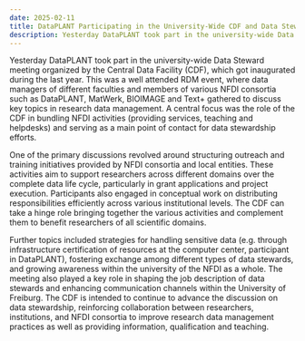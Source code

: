 ```yaml
---
date: 2025-02-11
title: DataPLANT Participating in the University-Wide CDF and Data Steward Meeting
description: Yesterday DataPLANT took part in the university-wide Data Steward meeting organized by the Central Data Facility (CDF), which got inaugurated during the last year. This was a well attended RDM event, ...
---
```

Yesterday DataPLANT took part in the university-wide Data Steward meeting organized by the Central Data Facility (CDF), 
which got inaugurated during the last year. This was a well attended RDM event, where data managers of different faculties 
and members of various NFDI consortia  such as DataPLANT, MatWerk, BIOIMAGE and Text+ gathered to discuss key topics in 
research data management. A central focus was the role of the CDF in bundling NFDI activities (providing services, teaching
and helpdesks) and serving as a main point of contact for data stewardship efforts.

One of the primary discussions revolved around structuring outreach and training initiatives provided by NFDI consortia 
and local entities. These activities aim to support researchers across different domains over the complete data life 
cycle, particularly in grant applications and project execution. Participants also engaged in conceptual work on 
distributing responsibilities efficiently across various institutional levels. The CDF can take a hinge role bringing 
together the various activities and complement them to benefit researchers of all scientific domains.

Further topics included strategies for handling sensitive data (e.g. through infrastructure certification of resources 
at the computer center, participant in DataPLANT), fostering exchange among different types of data stewards, and 
growing awareness within the university of the NFDI as a whole. The meeting also played a key role in shaping the job 
description of data stewards and enhancing communication channels within the University of Freiburg. The CDF is intended 
to continue to advance the discussion on data stewardship, reinforcing collaboration between researchers, institutions, 
and NFDI consortia to improve research data management practices as well as providing information, qualification and 
teaching.
